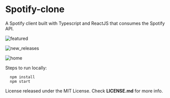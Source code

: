 # Spotify-clone

A Spotify client built with Typescript and ReactJS that consumes the Spotify API.

![featured](https://https://github.com/devHawk42/spotify-clone/master/presentationPics/home-featured.png)

![new_releases](https://https://github.com/devHawk42/spotify-clone/master/presentationPics/home-new_realeses.png)

![home](https://https://github.com/devHawk42/spotify-clone/master/presentationPics/home.png)

Steps to run locally:
```
  npm install
  npm start
```
License released under the MIT License. Check **LICENSE.md** for more info.
